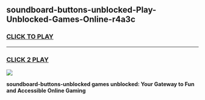 
## soundboard-buttons-unblocked-Play-Unblocked-Games-Online-r4a3c
<h3>
<a href="https://premium76.site?title=soundboard-buttons-unblocked&ref=25A">CLICK TO PLAY</a></h3>
<hr>

<h3>
<a href="https://premium76.site?title=soundboard-buttons-unblocked&ref=25A">CLICK 2 PLAY</a>
  
</h3>

<a href="https://premium76.site?title=soundboard-buttons-unblocked&ref=25A"><img src="https://clearcache.store/games.png"></a>


**soundboard-buttons-unblocked games unblocked: Your Gateway to Fun and Accessible Online Gaming**
